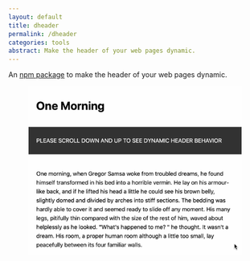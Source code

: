 ```yaml
---
layout: default
title: dheader
permalink: /dheader
categories: tools
abstract: Make the header of your web pages dynamic.
---
```

An [npm package](https://www.npmjs.com/package/dheader) to make the header of your web pages dynamic.

<figure>
<img src="/i/dheader/dynamic-header.gif" />
</figure>
